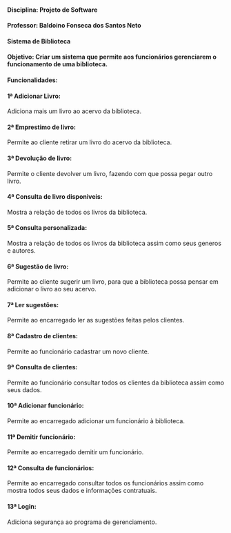 #### Disciplina: Projeto de Software

#### Professor: Baldoino Fonseca dos Santos Neto

#### Sistema de Biblioteca

#### Objetivo: Criar um sistema que permite aos funcionários gerenciarem o funcionamento de uma biblioteca.

#### Funcionalidades:

#### 1ª Adicionar Livro:
Adiciona mais um livro ao acervo da biblioteca.

#### 2ª Emprestimo de livro:
Permite ao cliente retirar um livro do acervo da biblioteca.

#### 3ª Devolução de livro:
Permite o cliente devolver um livro, fazendo com que possa pegar outro livro.

#### 4ª Consulta de livro disponiveis:
Mostra a relação de todos os livros da biblioteca.

#### 5ª Consulta personalizada:
Mostra a relação de todos os livros da biblioteca assim como seus generos e autores.

#### 6ª Sugestão de livro:
Permite ao cliente sugerir um livro, para que a biblioteca possa pensar em adicionar o livro ao seu acervo.

#### 7ª Ler sugestões:
Permite ao encarregado ler as sugestões feitas pelos clientes.

#### 8ª Cadastro de clientes:
Permite ao funcionário cadastrar um novo cliente.

#### 9ª Consulta de clientes:
Permite ao funcionário consultar todos os clientes da biblioteca assim como seus dados.

#### 10ª Adicionar funcionário:
Permite ao encarregado adicionar um funcionário à biblioteca.

#### 11ª Demitir funcionário:
Permite ao encarregado demitir um funcionário.

#### 12ª Consulta de funcionários:
Permite ao encarregado consultar todos os funcionários assim como mostra todos seus dados e informações contratuais.

#### 13ª Login:
Adiciona segurança ao programa de gerenciamento.

